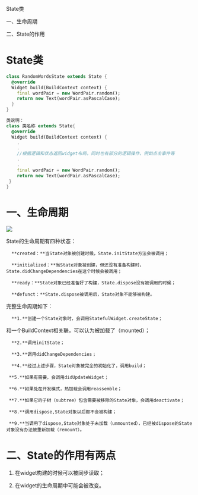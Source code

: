 State类

一、生命周期

二、State的作用

# State类

```dart
class RandomWordsState extends State {
  @override
  Widget build(BuildContext context) {
    final wordPair = new WordPair.random();
    return new Text(wordPair.asPascalCase);
  }
}

类说明：
class 类名称 extends State{
  @override
  Widget build(BuildContext context) {
    .
    .
    //根据逻辑和状态返回widget布局，同时也有部分的逻辑操作，例如点击事件等
    .
    .
    final wordPair = new WordPair.random();
    return new Text(wordPair.asPascalCase);
 }
}
```

# 一、生命周期

![](https://img4.mukewang.com/5b0b75310001253f10000524.jpg)

State的生命周期有四种状态：

      **created：**当State对象被创建时候，State.initState方法会被调用；
    
      **initialized：**当State对象被创建，但还没有准备构建时，State.didChangeDependencies在这个时候会被调用；
    
      **ready：**State对象已经准备好了构建，State.dispose没有被调用的时候；          
    
      **defunct：**State.dispose被调用后，State对象不能够被构建。

完整生命周期如下：

      **1.**创建一个State对象时，会调用StatefulWidget.createState；

和一个BuildContext相关联，可以认为被加载了（mounted）；

      **2.**调用initState；
    
      **3.**调用didChangeDependencies；
    
      **4.**经过上述步骤，State对象被完全的初始化了，调用build；
    
     **5.**如果有需要，会调用didUpdateWidget；
    
     **6.**如果处在开发模式，热加载会调用reassemble；
    
     **7.**如果它的子树（subtree）包含需要被移除的State对象，会调用deactivate；
    
     **8.**调用dispose,State对象以后都不会被构建；
    
     **9.**当调用了dispose,State对象处于未加载（unmounted），已经被dispose的State对象没有办法被重新加载（remount）。

# 二、State的作用有两点

1. 在widget构建的时候可以被同步读取；

2. 在widget的生命周期中可能会被改变。
